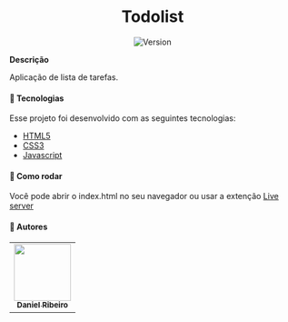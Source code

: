 <h1 align="center">Todolist</h1>
<p align="center">
  <img alt="Version" src="https://img.shields.io/badge/version-0.1.0-blue.svg?cacheSeconds=2592000" />
</p>

**Descrição**

Aplicação de lista de tarefas.

#### :nut_and_bolt: Tecnologias

Esse projeto foi desenvolvido com as seguintes tecnologias:

- [HTML5][html]
- [CSS3][css]
- [Javascript][js] 


[html]: https://developer.mozilla.org/pt-BR/docs/Web/HTML
[css]: https://developer.mozilla.org/pt-BR/docs/Web/CSS
[js]: https://developer.mozilla.org/pt-BR/docs/Web/JavaScript

#### :thinking: Como rodar

Você pode abrir o index.html no seu navegador ou usar a extenção [Live server]("https://marketplace.visualstudio.com/items?itemName=ritwickdey.LiveServer")

#### :bust_in_silhouette: Autores

<table>
  <tr>
    <td align="center">
      <a href="https://github.com/defauth98">
        <img src="https://avatars.githubusercontent.com/u/52966246?v=4" width="100px;" alt=""/>
        <br />
          <sub>
            <b>Daniel Ribeiro</b>
          </sub>
      </a>
    </td>
  </tr>
</table>

